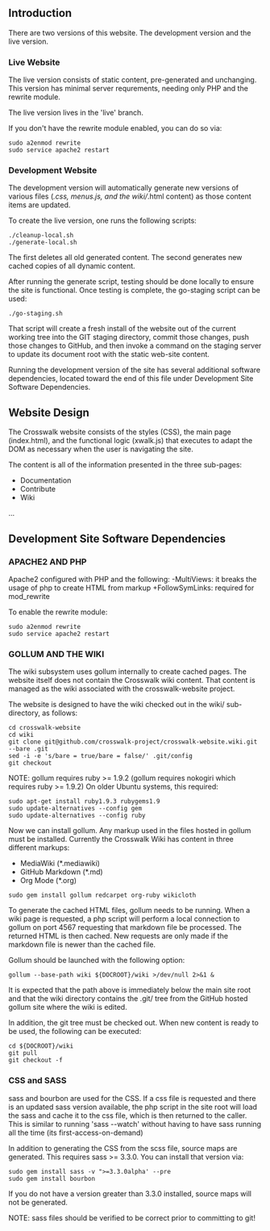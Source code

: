 ## Introduction
There are two versions of this website. The development version 
and the live version.


### Live Website
The live version consists of static content, pre-generated and 
unchanging. This version has minimal server requrements, needing
only PHP and the rewrite module.

The live version lives in the 'live' branch.

If you don't have the rewrite module enabled, you can do so via:

```
sudo a2enmod rewrite
sudo service apache2 restart
```

### Development Website

The development version will automatically generate new versions
of various files (*.css, menus.js, and the wiki/*.html content)
as those content items are updated.

To create the live version, one runs the following scripts:

```
./cleanup-local.sh
./generate-local.sh
```

The first deletes all old generated content. The second generates
new cached copies of all dynamic content.

After running the generate script, testing should be done locally
to ensure the site is functional. Once testing is complete, the 
go-staging script can be used:

```
./go-staging.sh
```

That script will create a fresh install of the website out of the 
current working tree into the GIT staging directory, commit
those changes, push those changes to GitHub, and then invoke a
command on the staging server to update its document root with
the static web-site content.

Running the development version of the site has several additional
software dependencies, located toward the end of this file under
Development Site Software Dependencies.

## Website Design
The Crosswalk website consists of the styles (CSS), the main page 
(index.html), and the functional logic (xwalk.js) that executes to 
adapt the DOM as necessary when the user is navigating the site.

The content is all of the information presented in the three 
sub-pages:

* Documentation
* Contribute
* Wiki

...

## Development Site Software Dependencies

### APACHE2 AND PHP

Apache2 configured with PHP and the following:
  -MultiViews: it breaks the usage of php to create HTML from markup
  +FollowSymLinks: required for mod_rewrite

To enable the rewrite module:

```
sudo a2enmod rewrite
sudo service apache2 restart
```

### GOLLUM AND THE WIKI

The wiki subsystem uses gollum internally to create cached pages. 
The website itself does not contain the Crosswalk wiki content.
That content is managed as the wiki associated with the
crosswalk-website project.

The website is designed to have the wiki checked out in the wiki/
sub-directory, as follows:

```
cd crosswalk-website
cd wiki
git clone git@github.com/crosswalk-project/crosswalk-website.wiki.git --bare .git
sed -i -e 's/bare = true/bare = false/' .git/config
git checkout
```

NOTE: 
gollum requires ruby >= 1.9.2 (gollum requires nokogiri which requires 
ruby >= 1.9.2) On older Ubuntu systems, this required:

```
sudo apt-get install ruby1.9.3 rubygems1.9
sudo update-alternatives --config gem
sudo update-alternatives --config ruby
```

Now we can install gollum. Any markup used in the files hosted in gollum 
must be installed. Currently the Crosswalk Wiki has content in three 
different markups:

* MediaWiki (*.mediawiki)
* GitHub Markdown (*.md)
* Org Mode (*.org)

```
sudo gem install gollum redcarpet org-ruby wikicloth
```

To generate the cached HTML files, gollum needs to be running. When a 
wiki page is requested, a php script will perform a local connection to 
gollum on port 4567 requesting that markdown file be processed. The 
returned HTML is then cached. New requests are only made if the markdown 
file is newer than the cached file.

Gollum should be launched with the following option:

```
gollum --base-path wiki ${DOCROOT}/wiki >/dev/null 2>&1 &
```

It is expected that the path above is immediately below the main site 
root and that the wiki directory contains the .git/ tree from the GitHub 
hosted gollum site where the wiki is edited.

In addition, the git tree must be checked out. When new content is ready 
to be used, the following can be executed:

```
cd ${DOCROOT}/wiki
git pull
git checkout -f
```

### CSS and SASS

sass and bourbon are used for the CSS. If a css file is requested and 
there is an updated sass version available, the php script in the site 
root will load the sass and cache it to the css file, which is then 
returned to the caller. This is similar to running 'sass --watch' 
without having to have sass running all the time (its 
first-access-on-demand)

In addition to generating the CSS from the scss file, source maps are 
generated. This requires sass >= 3.3.0. You can install that version 
via:

```
sudo gem install sass -v ">=3.3.0alpha' --pre
sudo gem install bourbon
```

If you do not have a version greater than 3.3.0 installed, source maps 
will not be generated.

NOTE:
sass files should be verified to be correct prior to committing to git!

